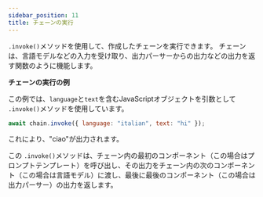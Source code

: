 ```yaml
---
sidebar_position: 11
title: チェーンの実行
---
```


`.invoke()`メソッドを使用して、作成したチェーンを実行できます。
チェーンは、言語モデルなどの入力を受け取り、出力パーサーからの出力などの出力を返す関数のように機能します。

**チェーンの実行の例**

この例では、`language`と`text`を含むJavaScriptオブジェクトを引数として `.invoke()`メソッドを使用しています。

```javascript
await chain.invoke({ language: "italian", text: "hi" });
```

これにより、"ciao"が出力されます。

この `.invoke()`メソッドは、チェーン内の最初のコンポーネント（この場合はプロンプトテンプレート）を呼び出し、その出力をチェーン内の次のコンポーネント（この場合は言語モデル）に渡し、最後に最後のコンポーネント（この場合は出力パーサー）の出力を返します。
